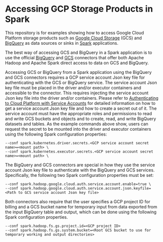 # Accessing GCP Storage Products in Spark

This repository is for examples showing how to access Google Cloud Platform storage products such as [Google Cloud Storage](https://cloud.google.com/storage/) (GCS) and [BigQuery](https://cloud.google.com/bigquery/) as data sources or sinks in [Spark](https://github.com/apache-spark-on-k8s/spark) applications.

The best way of accessing GCS and BigQuery in a Spark application is to use the official [BigQuery](https://cloud.google.com/dataproc/docs/connectors/bigquery) and [GCS](https://cloud.google.com/dataproc/docs/connectors/cloud-storage) connectors that offer both Apache Hadoop and Apache Spark direct access to data on GCS and BigQuery.

Accessing GCS or BigQuery from a Spark application using the BigQuery and GCS connectors requires a GCP service account Json key file for authenticating with the GCS or BigQuery service. The service account Json key file must be placed in the driver and/or executor containers and accessible to the connector. This requires injecting the service account Json key file into the driver and/or containers. Please refer to [Authenticating to Cloud Platform with Service Accounts](https://cloud-dot-devsite.googleplex.com/container-engine/docs/tutorials/authenticating-to-cloud-platform) for detailed information on how to get a service account Json key file and how to create a secret out of it. The service account must have the appropriate roles and permissions to read and write GCS buckets and objects and to create, read, and write BigQuery datasets and tables. As the example commands above show, users can request the secret to be mounted into the driver and executor containers using the following Spark configuration properties:

```
--conf spark.kubernetes.driver.secrets.<GCP service account secret name>=<mount path> \
--conf spark.kubernetes.executor.secrets.<GCP service account secret name>=<mount path> \
``` 

The BigQuery and GCS connectors are special in how they use the service account Json key file to authenticate with the BigQuery and GCS services. Specifically, the following two Spark configuration properties must be set:

```
--conf spark.hadoop.google.cloud.auth.service.account.enable=true \
--conf spark.hadoop.google.cloud.auth.service.account.json.keyfile=<Path to GCS service account Json key file>
``` 

Both connectors also require that the user specifies a GCP project ID for billing and a GCS bucket name for temporary input from data exported from the input BigQuery table and output, which can be done using the following Spark configuration properties.

```
--conf spark.hadoop.fs.gs.project.id=<GCP project ID>
--conf spark.hadoop.fs.gs.system.bucket=<Root GCS bucket to use for temporary working and output directories>
```
